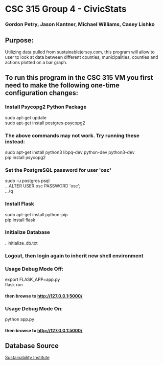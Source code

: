 # CSC 315 Group 4 - CivicStats
### Gordon Petry, Jason Kantner, Michael Williams, Casey Lishko

## Purpose:
Utilizing data pulled from sustainablejersey.com, this
program will allow to user to look at data between different
counties, municipalities, counties and actions plotted on
a bar graph.

## To run this program in the CSC 315 VM you first need to make the following one-time configuration changes:

### Install Psycopg2 Python Package
sudo apt-get update  
sudo apt-get install postgres-psycopg2

### The above commands may not work. Try running these instead:
sudo apt-get install python3 libpq-dev python-dev python3-dev  
pip install psycopg2

### Set the PostgreSQL password for user 'osc'
sudo -u postgres psql  
...ALTER USER osc PASSWORD 'osc';  
...\q

### Install Flask
sudo apt-get install python-pip  
pip install flask

### Initialize Database
. initialize_db.txt

### Logout, then login again to inherit new shell environment

### Usage Debug Mode Off:
export FLASK_APP=app.py  
flask run
#### then browse to http://127.0.0.1:5000/

### Usage Debug Mode On:
python app.py
#### then browse to http://127.0.0.1:5000/

## Database Source

[Sustainability Institute](https://si.tcnj.edu/)
